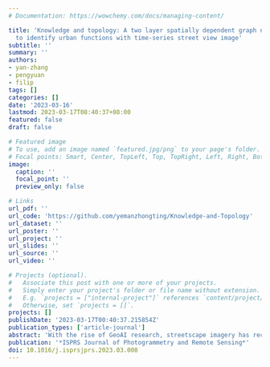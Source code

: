 ```yaml
---
# Documentation: https://wowchemy.com/docs/managing-content/

title: 'Knowledge and topology: A two layer spatially dependent graph neural networks
  to identify urban functions with time-series street view image'
subtitle: ''
summary: ''
authors:
- yan-zhang
- pengyuan
- filip
tags: []
categories: []
date: '2023-03-16'
lastmod: 2023-03-17T08:40:37+08:00
featured: false
draft: false

# Featured image
# To use, add an image named `featured.jpg/png` to your page's folder.
# Focal points: Smart, Center, TopLeft, Top, TopRight, Left, Right, BottomLeft, Bottom, BottomRight.
image:
  caption: ''
  focal_point: ''
  preview_only: false

# Links
url_pdf: ''
url_code: 'https://github.com/yemanzhongting/Knowledge-and-Topology'
url_dataset: ''
url_poster: ''
url_project: ''
url_slides: ''
url_source: ''
url_video: ''

# Projects (optional).
#   Associate this post with one or more of your projects.
#   Simply enter your project's folder or file name without extension.
#   E.g. `projects = ["internal-project"]` references `content/project/deep-learning/index.md`.
#   Otherwise, set `projects = []`.
projects: []
publishDate: '2023-03-17T00:40:37.215854Z'
publication_types: ['article-journal']
abstract: 'With the rise of GeoAI research, streetscape imagery has received extensive attention due to its comprehensive coverage, abundant information, and accessibility. However, obtaining a holistic spatial–temporal scene representation is difficult because places are often composed of multiple images from different angles, times and locations. This problem also exists in other types of geo-tagged imagery. To solve it, we propose a purely visual, robust, and reliable method for urban function identification at the street scale. We introduce a method based on a two-layer spatially dependent graph neural network structure, which handles sequential street view imagery as input (typically available in services such as Google Street View, Baidu Maps, and Mapillary), with full consideration of the spatial dependencies among road networks. In this paper, we construct an urban topological map network using OpenStreetMap data in Wuhan, China, and compute a semantic representation of the scene as a whole at the street scale using a large-scale pre-trained model. We construct the graph network with streets as nodes based on 28,693 mapping relationships constructed from 75,628 street view images and 5,458 streets. Only 5.3% of the node labels were required to obtain 10 categories of functions for all nodes in the study area. The results demonstrate that by using appropriate spatial weights, street encoder, and graph structure, our novel method achieves high accuracy of P@1 46.2%, P@3 73.0%, P@5 82.4%, and P@10 89.9%, fully demonstrating the effectiveness of the introduced approach. We also use the model to sense urban spatial–temporal renewal by computing time series street images. The model is also applicable to the prediction of other attributes, where only a small number of labels are required to obtain valid and reliable scene perception results. The example data and code is shared at: https://github.com/yemanzhongting/Knowledge-and-Topology.'
publication: '*ISPRS Journal of Photogrammetry and Remote Sensing*'
doi: 10.1016/j.isprsjprs.2023.03.008
---
```

